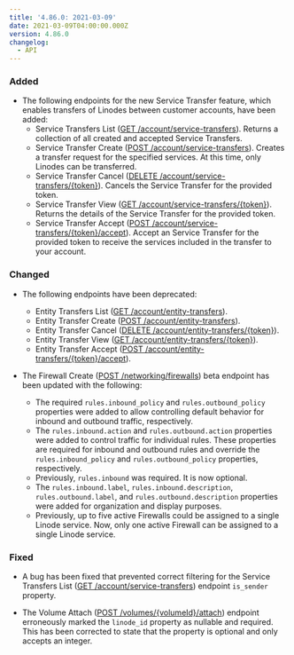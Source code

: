```yaml
---
title: '4.86.0: 2021-03-09'
date: 2021-03-09T04:00:00.000Z
version: 4.86.0
changelog:
  - API
---
```


### Added

- The following endpoints for the new Service Transfer feature, which enables transfers of Linodes between customer accounts, have been added:
  - Service Transfers List ([GET /account/service-transfers](https://linode.com/docs/api/account/#service-transfers-list)). Returns a collection of all created and accepted Service Transfers.
  - Service Transfer Create ([POST /account/service-transfers](https://linode.com/docs/api/account/#service-transfer-create)). Creates a transfer request for the specified services. At this time, only Linodes can be transferred.
  - Service Transfer Cancel ([DELETE /account/service-transfers/{token}](https://linode.com/docs/api/account/#service-transfer-cancel)). Cancels the Service Transfer for the provided token.
  - Service Transfer View ([GET /account/service-transfers/{token}](https://linode.com/docs/api/account/#service-transfer-view)). Returns the details of the Service Transfer for the provided token.
  - Service Transfer Accept ([POST /account/service-transfers/{token}/accept](https://linode.com/docs/api/account/#service-transfer-accept)). Accept an Service Transfer for the provided token to receive the services included in the transfer to your account.

### Changed

- The following endpoints have been deprecated:
  - Entity Transfers List ([GET /account/entity-transfers](https://linode.com/docs/api/account/#entity-transfers-list)).
  - Entity Transfer Create ([POST /account/entity-transfers](https://linode.com/docs/api/account/#entity-transfer-create)).
  - Entity Transfer Cancel ([DELETE /account/entity-transfers/{token}](https://linode.com/docs/api/account/#entity-transfer-cancel)).
  - Entity Transfer View ([GET /account/entity-transfers/{token}](https://linode.com/docs/api/account/#entity-transfer-view)).
  - Entity Transfer Accept ([POST /account/entity-transfers/{token}/accept](https://linode.com/docs/api/account/#entity-transfer-accept)).

- The Firewall Create ([POST /networking/firewalls](https://linode.com/docs/api/networking/#firewall-create)) beta endpoint has been updated with the following:
  - The required `rules.inbound_policy` and `rules.outbound_policy` properties were added to allow controlling default behavior for inbound and outbound traffic, respectively.
  - The `rules.inbound.action` and `rules.outbound.action` properties were added to control traffic for individual rules. These properties are required for inbound and outbound rules and override the `rules.inbound_policy` and `rules.outbound_policy` properties, respectively.
  - Previously, `rules.inbound` was required. It is now optional.
  - The `rules.inbound.label`, `rules.inbound.description`, `rules.outbound.label`, and `rules.outbound.description` properties were added for organization and display purposes.
  - Previously, up to five active Firewalls could be assigned to a single Linode service. Now, only one active Firewall can be assigned to a single Linode service.

### Fixed

- A bug has been fixed that prevented correct filtering for the Service Transfers List ([GET /account/service-transfers](https://linode.com/docs/api/account/#service-transfers-list)) endpoint `is_sender` property.

- The Volume Attach ([POST /volumes/{volumeId}/attach](https://www.linode.com/docs/api/volumes/#volume-attach)) endpoint erroneously marked the `linode_id` property as nullable and required. This has been corrected to state that the property is optional and only accepts an integer.
